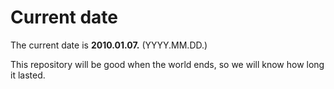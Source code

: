 # Current date

The current date is **2010.01.07.** (YYYY.MM.DD.)

This repository will be good when the world ends, so we will know how long it lasted.